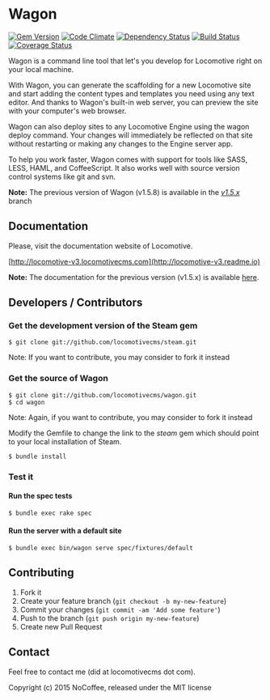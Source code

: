 # Wagon

[![Gem Version](https://badge.fury.io/rb/locomotivecms_wagon.svg)](http://badge.fury.io/rb/locomotivecms_wagon) [![Code Climate](https://codeclimate.com/github/locomotivecms/wagon/badges/gpa.svg)](https://codeclimate.com/github/locomotivecms/wagon) [![Dependency Status](https://gemnasium.com/locomotivecms/wagon.png)](https://gemnasium.com/locomotivecms/wagon) [![Build Status](https://travis-ci.org/locomotivecms/wagon.svg?branch=master)](https://travis-ci.org/locomotivecms/wagon) [![Coverage Status](https://coveralls.io/repos/locomotivecms/wagon/badge.svg?branch=master)](https://coveralls.io/r/locomotivecms/wagon?branch=master)

Wagon is a command line tool that let's you develop for Locomotive right on your local machine.

With Wagon, you can generate the scaffolding for a new Locomotive site and start adding the content types and templates you need using any text editor. And thanks to Wagon's built-in web server, you can preview the site with your computer's web browser.

Wagon can also deploy sites to any Locomotive Engine using the wagon deploy command. Your changes will immediately be reflected on that site without restarting or making any changes to the Engine server app.

To help you work faster, Wagon comes with support for tools like SASS, LESS, HAML, and CoffeeScript. It also works well with source version control systems like git and svn.

**Note:** The previous version of Wagon (v1.5.8) is available in the *[v1.5.x](https://github.com/locomotivecms/wagon/tree/v1.5.x)* branch

## Documentation

Please, visit the documentation website of Locomotive.

  [http://locomotive-v3.locomotivecms.com](http://locomotive-v3.readme.io)

**Note:** The documentation for the previous version (v1.5.x) is available [here](http://doc.locomotivecms.com).

## Developers / Contributors

### Get the development version of the Steam gem

    $ git clone git://github.com/locomotivecms/steam.git

  Note: If you want to contribute, you may consider to fork it instead

### Get the source of Wagon

    $ git clone git://github.com/locomotivecms/wagon.git
    $ cd wagon

  Note: Again, if you want to contribute, you may consider to fork it instead

  Modify the Gemfile to change the link to the *steam* gem which should point to your local installation of Steam.

    $ bundle install

### Test it

#### Run the spec tests

    $ bundle exec rake spec

#### Run the server with a default site

    $ bundle exec bin/wagon serve spec/fixtures/default

## Contributing

1. Fork it
2. Create your feature branch (`git checkout -b my-new-feature`)
3. Commit your changes (`git commit -am 'Add some feature'`)
4. Push to the branch (`git push origin my-new-feature`)
5. Create new Pull Request

## Contact

Feel free to contact me (did at locomotivecms dot com).

Copyright (c) 2015 NoCoffee, released under the MIT license
